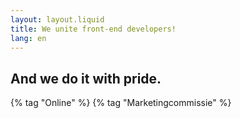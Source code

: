 ```yaml
---
layout: layout.liquid
title: We unite front-end developers!
lang: en
---
```


## And we do it with pride.

{% tag "Online" %}
{% tag "Marketingcommissie" %}
